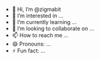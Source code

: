 - 👋 Hi, I’m @zigmabit
- 👀 I’m interested in ...
- 🌱 I’m currently learning ...
- 💞️ I’m looking to collaborate on ...
- 📫 How to reach me ...
- 😄 Pronouns: ...
- ⚡ Fun fact: ...

<!---
zigmabit/zigmabit is a ✨ special ✨ repository because its `README.md` (this file) appears on your GitHub profile.
You can click the Preview link to take a look at your changes.
--->
